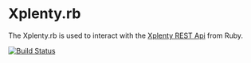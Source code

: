 Xplenty.rb
==================

The Xplenty.rb is used to interact with the [Xplenty REST Api](https://github.com/xplenty/xplenty-api-doc) from Ruby.

[![Build Status](https://travis-ci.org/xplenty/xplenty.rb.png)](https://travis-ci.org/xplenty/xplenty.rb)

